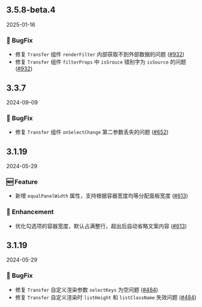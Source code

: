 ## 3.5.8-beta.4
2025-01-16

### 🐞 BugFix

- 修复 `Transfer` 组件 `renderFilter` 内部获取不到外部数据的问题 ([#932](https://github.com/sheinsight/shineout-next/pull/932))
- 修复 `Transfer` 组件 `filterProps` 中 `isSrouce` 错别字为 `isSource` 的问题 ([#932](https://github.com/sheinsight/shineout-next/pull/932))

## 3.3.7
2024-09-09

### 🐞 BugFix

- 修复 `Transfer` 组件 `onSelectChange` 第二参数丢失的问题 ([#652](https://github.com/sheinsight/shineout-next/pull/652))


## 3.1.19
2024-05-29

### 🆕 Feature

- 新增 `equalPanelWidth` 属性，支持根据容器宽度均等分配面板宽度 ([#613](https://github.com/sheinsight/shineout-next/pull/613))

### 💎 Enhancement

- 优化勾选项的容器宽度，默认占满整行，超出后自动省略文案内容 ([#613](https://github.com/sheinsight/shineout-next/pull/613))

## 3.1.19
2024-05-29

### 🐞 BugFix

- 修复 `Transfer` 自定义渲染参数 `selectKeys` 为空问题 ([#484](https://github.com/sheinsight/shineout-next/pull/484))
- 修复 `Transfer` 自定义渲染时 `listHeight` 和 `listClassName` 失效问题 ([#484](https://github.com/sheinsight/shineout-next/pull/484))
